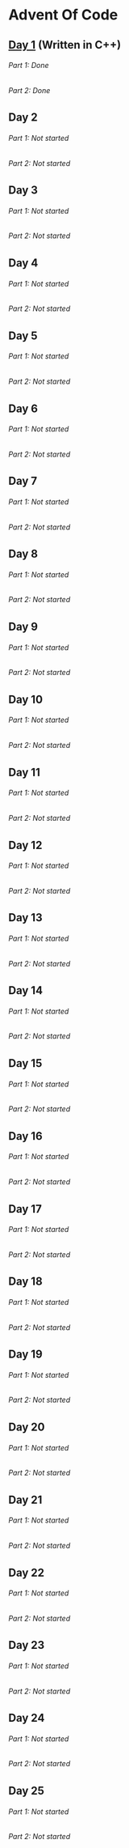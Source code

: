 # Advent Of Code
## [Day 1](https://github.com/DavidTheNewKid/AdventOfCode/tree/master/DayOne) (Written in C++)
###### Part 1: Done
###### Part 2: Done
## Day 2
###### Part 1: Not started
###### Part 2: Not started
## Day 3
###### Part 1: Not started
###### Part 2: Not started
## Day 4
###### Part 1: Not started
###### Part 2: Not started
## Day 5
###### Part 1: Not started
###### Part 2: Not started
## Day 6
###### Part 1: Not started
###### Part 2: Not started
## Day 7
###### Part 1: Not started
###### Part 2: Not started
## Day 8
###### Part 1: Not started
###### Part 2: Not started
## Day 9
###### Part 1: Not started
###### Part 2: Not started
## Day 10
###### Part 1: Not started
###### Part 2: Not started
## Day 11
###### Part 1: Not started
###### Part 2: Not started
## Day 12
###### Part 1: Not started
###### Part 2: Not started
## Day 13
###### Part 1: Not started
###### Part 2: Not started
## Day 14
###### Part 1: Not started
###### Part 2: Not started
## Day 15
###### Part 1: Not started
###### Part 2: Not started
## Day 16
###### Part 1: Not started
###### Part 2: Not started
## Day 17
###### Part 1: Not started
###### Part 2: Not started
## Day 18
###### Part 1: Not started
###### Part 2: Not started
## Day 19
###### Part 1: Not started
###### Part 2: Not started
## Day 20
###### Part 1: Not started
###### Part 2: Not started
## Day 21
###### Part 1: Not started
###### Part 2: Not started
## Day 22
###### Part 1: Not started
###### Part 2: Not started
## Day 23
###### Part 1: Not started
###### Part 2: Not started
## Day 24
###### Part 1: Not started
###### Part 2: Not started
## Day 25
###### Part 1: Not started
###### Part 2: Not started
